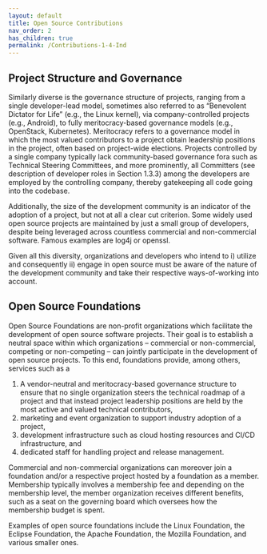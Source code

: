 ```yaml
---
layout: default
title: Open Source Contributions
nav_order: 2
has_children: true
permalink: /Contributions-1-4-Ind
---
```


## Project Structure and Governance

Similarly diverse is the governance structure of projects, ranging from a single developer-lead model, sometimes also referred to as “Benevolent Dictator for Life” (e.g., the Linux kernel), via company-controlled projects (e.g., Android), to fully meritocracy-based governance models (e.g., OpenStack, Kubernetes). Meritocracy refers to a governance model in which the most valued contributors to a project obtain leadership positions in the project, often based on project-wide elections. Projects controlled by a single company typically lack community-based governance fora such as Technical Steering Committees, and more prominently, all Committers (see description of developer roles in Section 1.3.3) among the developers are employed by the controlling company, thereby gatekeeping all code going into the codebase.

Additionally, the size of the development community is an indicator of the adoption of a project, but not at all a clear cut criterion. Some widely used open source projects are maintained by just a small group of developers, despite being leveraged across countless commercial and non-commercial software. Famous examples are log4j or openssl.

Given all this diversity, organizations and developers who intend to i) utilize and consequently ii) engage in open source must be aware of the nature of the development community and take their respective ways-of-working into account.

## Open Source Foundations

Open Source Foundations are non-profit organizations which facilitate the development of open source software projects. Their goal is to establish a neutral space within which organizations – commercial or non-commercial, competing or non-competing – can jointly participate in the development of open source projects. To this end, foundations provide, among others, services such as a

 1. A vendor-neutral and meritocracy-based governance structure to ensure that no single organization steers the technical roadmap of a project and that instead project leadership positions are held by the most active and valued technical contributors,
 1. marketing and event organization to support industry adoption of a project,
 1. development infrastructure such as cloud hosting resources and CI/CD infrastructure, and
 1. dedicated staff for handling project and release management.

Commercial and non-commercial organizations can moreover join a foundation and/or a respective project hosted by a foundation as a member. Membership typically involves a membership fee and depending on the membership level, the member organization receives different benefits, such as a seat on the governing board which oversees how the membership budget is spent.

Examples of open source foundations include the Linux Foundation, the Eclipse Foundation, the Apache Foundation, the Mozilla Foundation, and various smaller ones.
